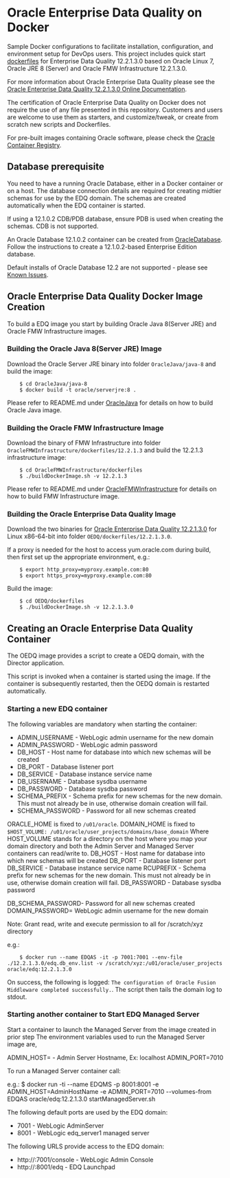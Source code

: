 Oracle Enterprise Data Quality on Docker
========================================
Sample Docker configurations to facilitate installation, configuration, and environment setup for DevOps users. This project includes quick start [dockerfiles](dockerfiles/) for Enterprise Data Quality 12.2.1.3.0 based on Oracle Linux 7, Oracle JRE 8 (Server) and Oracle FMW Infrastructure 12.2.1.3.0.

For more information about Oracle Enterprise Data Quality please see the [Oracle Enterprise Data Quality 12.2.1.3.0 Online Documentation]( http://www.oracle.com/technetwork/middleware/oedq/documentation/index.html).

The certification of Oracle Enterprise Data Quality on Docker does not require the use of any file presented in this repository. Customers and users are welcome to use them as starters, and customize/tweak, or create from scratch new scripts and Dockerfiles.

For pre-built images containing Oracle software, please check the [Oracle Container Registry](https://container-registry.oracle.com).

## Database prerequisite

You need to have a running Oracle Database, either in a Docker container or on a host. 
The database connection details are required for creating midtier schemas for use by the EDQ domain.  The schemas are created automatically when the EDQ container is started.
 
If using a 12.1.0.2 CDB/PDB database, ensure PDB is used when creating the schemas. CDB is not supported.

An Oracle Database 12.1.0.2 container can be created from [OracleDatabase](https://github.com/oracle/docker-images/tree/master/OracleDatabase/dockerfiles/12.1.0.2). 
Follow the instructions to create a 12.1.0.2-based Enterprise Edition database.

Default installs of Oracle Database 12.2 are not supported - please see [Known Issues](#known-issues).

## Oracle Enterprise Data Quality Docker Image Creation

To build a EDQ image you start by building Oracle Java 8(Server JRE) and Oracle FMW Infrastructure images.

### Building the Oracle Java 8(Server JRE) Image

Download the Oracle Server JRE binary into folder `OracleJava/java-8` and build the image:

        $ cd OracleJava/java-8
        $ docker build -t oracle/serverjre:8 .

Please refer to README.md under [OracleJava](https://github.com/oracle/docker-images/tree/master/OracleJava) for details on how to build Oracle Java image.

### Building the Oracle FMW Infrastructure Image
 
Download the binary of FMW Infrastructure into folder `OracleFMWInfrastructure/dockerfiles/12.2.1.3` and build the 12.2.1.3 infrastructure image:

        $ cd OracleFMWInfrastructure/dockerfiles
        $ ./buildDockerImage.sh -v 12.2.1.3

Please refer to README.md under [OracleFMWInfrastructure](https://github.com/oracle/docker-images/tree/master/OracleFMWInfrastructure) for details on how to build FMW Infrastructure image.

### Building the Oracle Enterprise Data Quality Image

Download the two binaries for [Oracle Enterprise Data Quality 12.2.1.3.0]( http://www.oracle.com/technetwork/middleware/oedq/downloads/index.html) for Linux x86-64-bit into folder `OEDQ/dockerfiles/12.2.1.3.0`.

If a proxy is needed for the host to access yum.oracle.com during build, then first set up the appropriate environment, e.g.:

        $ export http_proxy=myproxy.example.com:80
        $ export https_proxy=myproxy.example.com:80

Build the image:

        $ cd OEDQ/dockerfiles
        $ ./buildDockerImage.sh -v 12.2.1.3.0

## Creating an Oracle Enterprise Data Quality Container

The OEDQ image provides a script to create a OEDQ domain, with the Director application.

This script is invoked when a container is started using the image. If the container is subsequently restarted, then the OEDQ domain is restarted automatically.

### Starting a new EDQ container
The following variables are mandatory when starting the container:
* ADMIN_USERNAME - WebLogic admin username for the new domain
* ADMIN_PASSWORD - WebLogic admin password
* DB_HOST - Host name for database into which new schemas will be created
* DB_PORT - Database listener port
* DB_SERVICE - Database instance service name
* DB_USERNAME - Database sysdba username
* DB_PASSWORD - Database sysdba password
* SCHEMA_PREFIX - Schema prefix for new schemas for the new domain. This must not already be in use, otherwise domain creation will fail.
* SCHEMA_PASSWORD - Password for all new schemas created

ORACLE_HOME is fixed to `/u01/oracle`. 
DOMAIN_HOME is fixed to ` $HOST_VOLUME: /u01/oracle/user_projects/domains/base_domain`
Where HOST_VOLUME  stands for a directory on the host where you map your domain directory and both the Admin Server and Managed Server containers can read/write to.
DB_HOST - Host name for database into which new schemas will be created
DB_PORT - Database listener port 
DB_SERVICE - Database instance service name
RCUPREFIX - Schema prefix for new schemas for the new domain. This must not already be in use, otherwise domain creation will fail.
DB_PASSWORD - Database sysdba password

DB_SCHEMA_PASSWORD- Password for all new schemas created
DOMAIN_PASSWORD= WebLogic admin username for the new domain

Note: Grant read, write and execute permission to all for /scratch/xyz directory

e.g.:

        $ docker run --name EDQAS -it -p 7001:7001 --env-file ./12.2.1.3.0/edq.db_env.list -v /scratch/xyz:/u01/oracle/user_projects oracle/edq:12.2.1.3.0

On success, the following is logged: `The configuration of Oracle Fusion Middleware completed successfully.`. The script then tails the domain log to stdout.


### Starting another container to Start EDQ Managed Server

Start a container to launch the Managed Server from the image created in prior step  The environment variables used to run the Managed Server image are, 

ADMIN_HOST=<host name> - Admin Server Hostname, Ex: localhost
ADMIN_PORT=7010

To run a Managed Server container call:

e.g.:
        $ docker run -ti --name EDQMS -p 8001:8001 -e ADMIN_HOST=AdminHostName -e ADMIN_PORT=7010 --volumes-from EDQAS oracle/edq:12.2.1.3.0 startManagedServer.sh




The following default ports are used by the EDQ domain:
* 7001 - WebLogic AdminServer
* 8001 - WebLogic edq_server1 managed server

The following URLS provide access to the EDQ domain:
* http://<yourhost>:7001/console - WebLogic Admin Console
* http://<yourhost>:8001/edq - EDQ Launchpad
